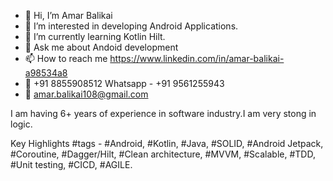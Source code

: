 - 👋 Hi, I’m Amar Balikai
- 👀 I’m interested in developing Android Applications.
- 🌱 I’m currently learning Kotlin Hilt.
- 💬 Ask me about Andoid development
- 📫 How to reach me https://www.linkedin.com/in/amar-balikai-a98534a8
- 🤙 +91 8855908512 Whatsapp - +91 9561255943
- 📧 amar.balikai108@gmail.com

I am having 6+ years of experience in software industry.I am very stong in logic.

Key Highlights #tags - #Android, #Kotlin, #Java, #SOLID, #Android Jetpack, #Coroutine, #Dagger/Hilt, #Clean architecture, #MVVM, #Scalable, #TDD, #Unit testing, #CICD, #AGILE.
